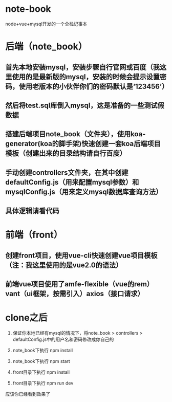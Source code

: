 # note-book
node+vue+mysql开发的一个全栈记事本


# 后端（note_book）

## 首先本地安装mysql，安装步骤自行官网或百度（我这里使用的是最新版的mysql，安装的时候会提示设置密码，使用老版本的小伙伴你们的密码默认是‘123456’）

## 然后将test.sql库倒入mysql，这是准备的一些测试假数据

## 搭建后端项目note_book（文件夹），使用koa-generator(koa的脚手架)快速创建一套koa后端项目模板（创建出来的目录结构请自行百度）

## 手动创建controllers文件夹，在其中创建defaultConfig.js（用来配置mysql参数）和mysqlConfig.js（用来定义mysql数据库查询方法）

## 具体逻辑请看代码


# 前端（front）

## 创建front项目，使用vue-cli快速创建vue项目模板（注：我这里使用的是vue2.0的语法）

## 前端vue项目使用了amfe-flexible（vue的rem）vant（ui框架，按需引入）axios（接口请求）


# clone之后

1. 保证你本地已经有mysql的情况下，将note_book > controllers > defaultConfig.js中的用户名和密码修改成你自己的

2. note_book下执行 npm install

3. note_book下执行 npm start

4. front目录下执行 npm install

5. front目录下执行 npm run dev

应该你已经看到效果了



